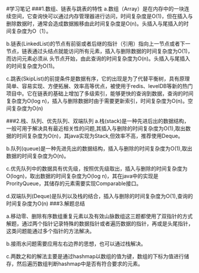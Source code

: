 #学习笔记
###1.数组、链表与跳表的特性
a.数组（Array）是在内存中的一块连续空间，它查询快可以通过内存管理器进行访问，时间复杂度是O(1)，但在插入与删除数据时，通常会造成数据搬移由此时间复杂度是O(n)。头插入与尾插入的时间复杂度为O（1）。
 
b.链表(LinkedList)的节点有前驱或者后继的指针（引用）指向上一节点或者下一节点，链表通过头结点就能访问所有元素，插入与删除数据的时间复杂度为O(1)，而访问元素必须从
头节点开始，由此查询的时间复杂度为O(n)。头插入与尾插入的时间复杂度为O(1)。
 
c.跳表(SkipList)的前提条件是数据有序，它的出现是为了代替平衡树，具有原理简单、容易实现、方便拓展、效率高等优点，被使用于redis、levelDB等新的热门项目中。它在链表的基础上增加了多级索引，能够更快的查询到数据，查询的时间复杂度为O(log n)，插入与删除数据时由于需要更新索引，时间复杂度为O(n)。空间复杂度为O(n)

###2.栈、队列、优先队列、双端队列
a.栈(stack)是一种先进后出的数据结构，一般可用于解决具有最近相关性的问题,其插入与删除的时间复杂度为O(1),取出数据的时间复杂度为O(n)，其java实现为Stack,但效率不高，推荐使用Deque。

b.队列(queue)是一种先进先出的数据结构，插入与删除的时间复杂度为O(1),取出数据的时间复杂度为O(n)。

c.优先队列中的数据具有优先级，按照优先级取出，插入与删除的时间复杂度为O(logn)，取出数据的时间复杂度为O(log n)，其在java中的实现是ProrityQueue，其储存的元素需要实现Comparable接口。

d.双端队列(Deque)是队列以及栈的结合，插入与删除的时间复杂度为O(1),查询的时间复杂度为O(n)
###3.解题总结

a.移动零、删除有序数组重复元素以及有效山脉数组这三题都使用了双指针的方式解题，通过两个指针记录特殊的数据指针或者遍历数据的指针，再或是头尾指针，这类问题能通过多个指针的方法解决。

b.接雨水问题需要应用左右边界的思想，也可以通过栈解决。

c.两数之和的解法主要是通过hashmap以数组的值为键，数组的下标为值进行储存，然后遍历数组判断hashmap中是否有符合要求的元素。